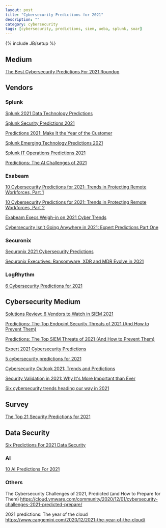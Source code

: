 ```yaml
---
layout: post
title: "Cybersecurity Predictions for 2021"
description: ""
category: cybersecurity
tags: [cybersecurity, predictions, siem, ueba, splunk, soar]
---
```

{% include JB/setup %}

## Medium
[The Best Cybersecurity Predictions For 2021 Roundup](https://www.forbes.com/sites/louiscolumbus/2020/12/15/the-best-cybersecurity-predictions-for-2021-roundup/?sh=6759542d5e8c)


## Vendors

### Splunk
[Splunk 2021 Data Technology Predictions](https://www.splunk.com/en_us/campaigns/future-predictions.html)


[Splunk Security Predictions 2021](https://www.splunk.com/content/dam/splunk2/pdfs/ebooks/splunk-security-predictions-2021.pdf)

[Predictions 2021: Make It the Year of the Customer](https://www.splunk.com/en_us/blog/leadership/predictions-2021-make-it-the-year-of-the-customer.html)

[Splunk Emerging Technology Predictions 2021](https://www.splunk.com/content/dam/splunk2/pdfs/ebooks/splunk-emerging-technology-predictions-2021.pdf)

[Splunk IT Operations Predictions 2021](https://www.splunk.com/content/dam/splunk2/pdfs/ebooks/splunk-itops-predictions-2021.pdf)

[Predictions: The AI Challenges of 2021](https://www.splunk.com/en_us/blog/leadership/predictions-the-ai-challenges-of-2021.html)

### Exabeam
[10 Cybersecurity Predictions for 2021: Trends in Protecting Remote Workforces, Part 1](https://www.exabeam.com/information-security/2021-cybersecurity-predictions/)

[10 Cybersecurity Predictions for 2021: Trends in Protecting Remote Workforces, Part 2](https://www.exabeam.com/information-security/2021-cybersecurity-predictions-processes/)

[Exabeam Execs Weigh-in on 2021 Cyber Trends](https://www.enterprisesecuritytech.com/post/exabeam-execs-weigh-in-on-2021-cyber-trends)

[Cybersecurity Isn’t Going Anywhere in 2021: Expert Predictions Part One](https://www.dataversity.net/cybersecurity-isnt-going-anywhere-in-2021-expert-predictions-part-one/#)


### Securonix
[Securonix 2021 Cybersecurity Predictions](https://www.securonix.com/2021-cybersecurity-predictions/)

[Securonix Executives: Ransomware, XDR and MDR Evolve in 2021](https://www.enterprisesecuritytech.com/post/securonix-executives-ransomware-xdr-and-mdr-evolve-in-2021)


### LogRhythm
[6 Cybersecurity Predictions for 2021](https://logrhythm.com/blog/6-cybersecurity-predictions-for-2021/)


## Cybersecurity Medium
[Solutions Review: 6 Vendors to Watch in SIEM 2021](https://solutionsreview.com/security-information-event-management/solutions-review-6-vendors-to-watch-in-siem-2021/)

[Predictions: The Top Endpoint Security Threats of 2021 (And How to Prevent Them)](https://solutionsreview.com/endpoint-security/predictions-the-top-endpoint-security-threats-of-2021-and-how-to-prevent-them/)

[Predictions: The Top SIEM Threats of 2021 (And How to Prevent Them)](https://solutionsreview.com/security-information-event-management/predictions-the-top-siem-threats-of-2021-and-how-to-prevent-them/)

[Expert 2021 Cybersecurity Predictions](https://solutionsreview.com/security-information-event-management/expert-2021-cybersecurity-predictions-insight-jam-roundup/)

[5 cybersecurity predictions for 2021](https://www.securitymagazine.com/articles/94223-cybersecurity-predictions-for-2021)

[Cybersecurity Outlook 2021: Trends and Predictions](https://www.esecurityplanet.com/threats/cybersecurity-outlook-2021/)

[Security Validation in 2021: Why It's More Important than Ever](https://www.bankinfosecurity.com/blogs/security-validation-in-2021-its-more-important-than-ever-p-2975)

[Six cybersecurity trends heading our way in 2021](https://techhq.com/2020/12/six-cybersecurity-trends-heading-our-way-in-2021/)


## Survey
[The Top 21 Security Predictions for 2021](https://www.govtech.com/blogs/lohrmann-on-cybersecurity/the-top-21-security-predictions-for-2021.html)


## Data Security
[Six Predictions For 2021 Data Security](https://blog.seclore.com/six-predictions-for-2021-data-security-its-not-as-unpredictable-as-you-think-part-1/)


### AI
[10 AI Predictions For 2021](https://www.forbes.com/sites/robtoews/2020/12/22/10-ai-predictions-for-2021/)


### Others
The Cybersecurity Challenges of 2021, Predicted (and How to Prepare for Them)
https://cloud.vmware.com/community/2020/12/01/cybersecurity-challenges-2021-predicted-prepare/

2021 predictions: The year of the cloud
https://www.capgemini.com/2020/12/2021-the-year-of-the-cloud/




